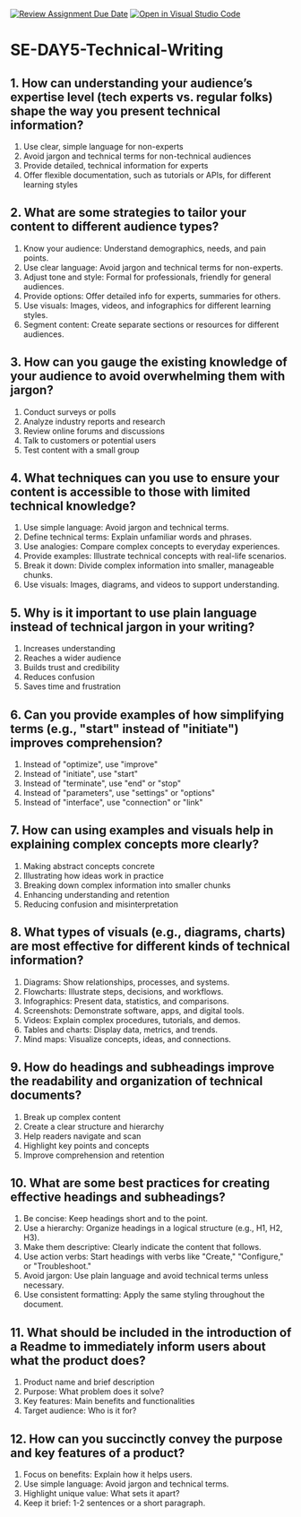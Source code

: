 [![Review Assignment Due Date](https://classroom.github.com/assets/deadline-readme-button-22041afd0340ce965d47ae6ef1cefeee28c7c493a6346c4f15d667ab976d596c.svg)](https://classroom.github.com/a/zsAR-pyY)
[![Open in Visual Studio Code](https://classroom.github.com/assets/open-in-vscode-2e0aaae1b6195c2367325f4f02e2d04e9abb55f0b24a779b69b11b9e10269abc.svg)](https://classroom.github.com/online_ide?assignment_repo_id=18408886&assignment_repo_type=AssignmentRepo)
# SE-DAY5-Technical-Writing
## 1. How can understanding your audience’s expertise level (tech experts vs. regular folks) shape the way you present technical information?
1. Use clear, simple language for non-experts
2. Avoid jargon and technical terms for non-technical audiences
3. Provide detailed, technical information for experts
4. Offer flexible documentation, such as tutorials or APIs, for different learning styles
## 2. What are some strategies to tailor your content to different audience types?
1. Know your audience: Understand demographics, needs, and pain points.
2. Use clear language: Avoid jargon and technical terms for non-experts.
3. Adjust tone and style: Formal for professionals, friendly for general audiences.
4. Provide options: Offer detailed info for experts, summaries for others.
5. Use visuals: Images, videos, and infographics for different learning styles.
6. Segment content: Create separate sections or resources for different audiences.
## 3. How can you gauge the existing knowledge of your audience to avoid overwhelming them with jargon?
1. Conduct surveys or polls
2. Analyze industry reports and research
3. Review online forums and discussions
4. Talk to customers or potential users
5. Test content with a small group
## 4. What techniques can you use to ensure your content is accessible to those with limited technical knowledge?
1. Use simple language: Avoid jargon and technical terms.
2. Define technical terms: Explain unfamiliar words and phrases.
3. Use analogies: Compare complex concepts to everyday experiences.
4. Provide examples: Illustrate technical concepts with real-life scenarios.
5. Break it down: Divide complex information into smaller, manageable chunks.
6. Use visuals: Images, diagrams, and videos to support understanding.
## 5. Why is it important to use plain language instead of technical jargon in your writing?
1. Increases understanding
2. Reaches a wider audience
3. Builds trust and credibility
4. Reduces confusion
5. Saves time and frustration
## 6. Can you provide examples of how simplifying terms (e.g., "start" instead of "initiate") improves comprehension?
1. Instead of "optimize", use "improve"
2. Instead of "initiate", use "start"
3. Instead of "terminate", use "end" or "stop"
4. Instead of "parameters", use "settings" or "options"
5. Instead of "interface", use "connection" or "link"
## 7. How can using examples and visuals help in explaining complex concepts more clearly?
1. Making abstract concepts concrete
2. Illustrating how ideas work in practice
3. Breaking down complex information into smaller chunks
4. Enhancing understanding and retention
5. Reducing confusion and misinterpretation
## 8. What types of visuals (e.g., diagrams, charts) are most effective for different kinds of technical information?
1. Diagrams: Show relationships, processes, and systems.
2. Flowcharts: Illustrate steps, decisions, and workflows.
3. Infographics: Present data, statistics, and comparisons.
4. Screenshots: Demonstrate software, apps, and digital tools.
5. Videos: Explain complex procedures, tutorials, and demos.
6. Tables and charts: Display data, metrics, and trends.
7. Mind maps: Visualize concepts, ideas, and connections.
## 9. How do headings and subheadings improve the readability and organization of technical documents?
1. Break up complex content
2. Create a clear structure and hierarchy
3. Help readers navigate and scan
4. Highlight key points and concepts
5. Improve comprehension and retention
## 10. What are some best practices for creating effective headings and subheadings?
1. Be concise: Keep headings short and to the point.
2. Use a hierarchy: Organize headings in a logical structure (e.g., H1, H2, H3).
3. Make them descriptive: Clearly indicate the content that follows.
4. Use action verbs: Start headings with verbs like "Create," "Configure," or "Troubleshoot."
5. Avoid jargon: Use plain language and avoid technical terms unless necessary.
6. Use consistent formatting: Apply the same styling throughout the document.
## 11. What should be included in the introduction of a Readme to immediately inform users about what the product does?
1. Product name and brief description
2. Purpose: What problem does it solve?
3. Key features: Main benefits and functionalities
4. Target audience: Who is it for?
## 12. How can you succinctly convey the purpose and key features of a product?
1. Focus on benefits: Explain how it helps users.
2. Use simple language: Avoid jargon and technical terms.
3. Highlight unique value: What sets it apart?
4. Keep it brief: 1-2 sentences or a short paragraph.
